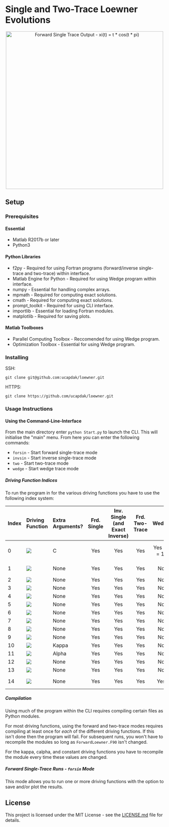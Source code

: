 # Single and Two-Trace Loewner Evolutions

<p align="center">
  <img src="https://github.com/ucapdak/loewner/blob/master/example.png" 
  width="500" alt="Forward Single Trace Output - xi(t) = t * cos(t * pi)"/>
</p>

## Setup

### Prerequisites

#### Essential
* Matlab R2017b or later 
* Python3 

#### Python Libraries
* f2py - Required for using Fortran programs (forward/inverse single-trace and two-trace) within interface.
* Matlab Engine for Python - Required for using Wedge program within interface.
* numpy - Essential for handling complex arrays.
* mpmath - Required for computing exact solutions.
* cmath - Required for computing exact solutions.
* prompt_toolkit - Required for using CLI interface.
* importlib - Essential for loading Fortran modules.
* matplotlib - Required for saving plots.

#### Matlab Toolboxes
* Parallel Computing Toolbox - Reccomended for using Wedge program.
* Optimization Toolbox - Essential for using Wedge program.

### Installing

SSH:
```
git clone git@github.com:ucapdak/loewner.git
```

HTTPS:
```
git clone https://github.com/ucapdak/loewner.git
```

### Usage Instructions

#### Using the Command-Line-Interface

From the main directory enter ``python Start.py`` to launch the CLI. This will initialise the "main" menu. From here you can enter the following commands:

* `` forsin `` - Start forward single-trace mode
* `` invsin `` - Start inverse single-trace mode
* `` two `` - Start two-trace mode
* `` wedge `` - Start wedge trace mode

##### Driving Function Indices

To run the program in for the various driving functions you have to use the following index system:

| Index  | Driving Function                                                          | Extra Arguments?   | Frd. Single    | Inv. Single (and Exact Inverse) | Frd. Two-Trace | Wedge           | Exact Solution  |
| ------ |:--------------------------------------------------------------------------| :------------------|:--------------:|:-------------------------------:|:--------------:|:---------------:|:----------------|
| 0      | ![](https://github.com/ucapdak/loewner/blob/master/readmeimages/00df.png) | C                  | Yes            | Yes                             | Yes            | Yes (C = 1)     | Two-Trace (C=1) |
| 1      | ![](https://github.com/ucapdak/loewner/blob/master/readmeimages/01df.png) | None               | Yes            | Yes                             | Yes            | No              | Single-Trace    |
| 2      | ![](https://github.com/ucapdak/loewner/blob/master/readmeimages/02df.png) | None               | Yes            | Yes                             | Yes            | No              | None            |
| 3      | ![](https://github.com/ucapdak/loewner/blob/master/readmeimages/03df.png) | None               | Yes            | Yes                             | Yes            | No              | None            |
| 4      | ![](https://github.com/ucapdak/loewner/blob/master/readmeimages/04df.png) | None               | Yes            | Yes                             | Yes            | No              | None            |
| 5      | ![](https://github.com/ucapdak/loewner/blob/master/readmeimages/05df.png) | None               | Yes            | Yes                             | Yes            | No              | None            |
| 6      | ![](https://github.com/ucapdak/loewner/blob/master/readmeimages/06df.png) | None               | Yes            | Yes                             | Yes            | No              | None            |
| 7      | ![](https://github.com/ucapdak/loewner/blob/master/readmeimages/07df.png) | None               | Yes            | Yes                             | Yes            | No              | None            |
| 8      | ![](https://github.com/ucapdak/loewner/blob/master/readmeimages/08df.png) | None               | Yes            | Yes                             | Yes            | No              | None            |
| 9      | ![](https://github.com/ucapdak/loewner/blob/master/readmeimages/09df.png) | None               | Yes            | Yes                             | Yes            | No              | None            |
| 10     | ![](https://github.com/ucapdak/loewner/blob/master/readmeimages/10df.png) | Kappa              | Yes            | Yes                             | Yes            | No              | None            |
| 11     | ![](https://github.com/ucapdak/loewner/blob/master/readmeimages/11df.png) | Alpha              | Yes            | Yes                             | Yes            | No              | None            |
| 12     | ![](https://github.com/ucapdak/loewner/blob/master/readmeimages/12df.png) | None               | Yes            | Yes                             | Yes            | No              | None            |
| 13     | ![](https://github.com/ucapdak/loewner/blob/master/readmeimages/13df.png) | None               | Yes            | Yes                             | Yes            | No              | None            |
| 14     | ![](https://github.com/ucapdak/loewner/blob/master/readmeimages/14df.png) | None               | Yes            | Yes                             | Yes            | Yes             | Two-Trace       |

##### Compilation

Using much of the program within the CLI requires compiling certain files as Python modules.

For most driving functions, using the forward and two-trace modes requires compiling at least once for *each* of the different driving functions. If this isn't done then the program will fail. For subsequent runs, you won't have to recompile the modules so long as  ``ForwardLoewner.F90`` isn't changed.

For the kappa, calpha, and constant driving functions you have to recompile the module every time these values are changed.

##### Forward Single-Trace Runs - `` forsin `` Mode

This mode allows you to run one or more driving functions with the option to save and/or plot the results.



## License

This project is licensed under the MIT License - see the [LICENSE.md](LICENSE.md) file for details.

